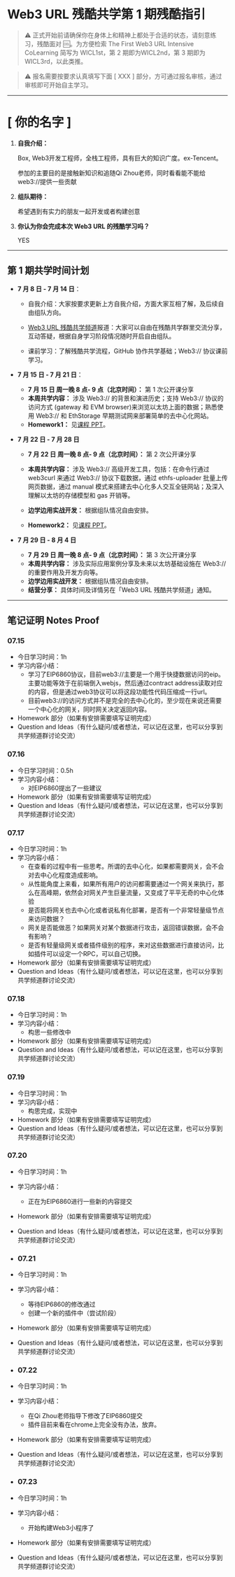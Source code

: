 # Web3 URL 残酷共学第 1 期残酷指引

> ⚠️ 正式开始前请确保你在身体上和精神上都处于合适的状态，请刻意练习，残酷面对 🆒。为方便检索 The First Web3 URL Intensive CoLearning 简写为 WICL1st，第 2 期即为WICL2nd，第 3 期即为 WICL3rd，以此类推。

> ⚠️ 报名需要按要求认真填写下面 [ XXX ] 部分，方可通过报名审核，通过审核即可开始自主学习。

---

# [ 你的名字 ]

1. **自我介绍：**

   Box, Web3开发工程师，全栈工程师，具有巨大的知识广度。ex-Tencent。

   参加的主要目的是接触新知识和追随Qi Zhou老师，同时看看能不能给web3://提供一些贡献

2. **组队期待：**

   希望遇到有实力的朋友一起开发或者构建创意

3. **你认为你会完成本次 Web3 URL 的残酷学习吗？**

   YES

---

## 第 1 期共学时间计划

- **7 月 8 日 - 7 月 14 日**：

  - 自我介绍：大家按要求更新上方自我介绍，方面大家互相了解，及后续自由组队方向。

  -  [Web3 URL 残酷共学频道](https://t.me/LXDAO/8748)报道：大家可以自由在残酷共学群里交流分享，互动答疑，根据自身学习阶段情况随时开启自由组队。

  - 课前学习：了解残酷共学流程，GitHub 协作共学基础；Web3:// 协议课前学习。

- **7 月 15 日 - 7 月 21 日**：

  - **7 月 15 日 周一晚 8 点- 9 点（北京时间）：** 第 1 次公开课分享
  - **本周共学内容：** 涉及 Web3://  的背景和演进历史；支持 Web3://  协议的访问方式 (gateway 和 EVM browser)来浏览以太坊上面的数据；熟悉使用 Web3://  和 EthStorage 早期测试网来部署简单的去中心化网站。
  - **Homework1：** 见[课程 PPT](https://docs.google.com/presentation/d/1egJUKJrjC9wjkmOF9sLBkTSwHpd6hl8FXkWehPW7kFk/edit#slide=id.g1754f50a55c_0_11)。

- **7 月 22 日 - 7 月 28 日**
  - **7 月 22 日 周一晚 8 点- 9 点（北京时间）：** 第 2 次公开课分享

  - **本周共学内容：** 涉及 Web3://  高级开发工具，包括：在命令行通过 web3curl 来通过 Web3://  协议下载数据，通过 ethfs-uploader 批量上传网页数据，通过 manual 模式来搭建去中心化多人交互全链网站；及深入理解以太坊的存储模型和 gas 开销等。
  - **边学边用实战开发：** 根据组队情况自由安排。
  - **Homework2：** 见[课程 PPT](https://docs.google.com/presentation/d/1egJUKJrjC9wjkmOF9sLBkTSwHpd6hl8FXkWehPW7kFk/edit#slide=id.g1754f50a55c_0_11)。

- **7 月 29 日 - 8 月 4 日**
  - **7 月 29 日 周一晚 8 点- 9 点（北京时间）：** 第 3 次公开课分享
  - **本周共学内容：** 涉及实际应用案例分享及未来以太坊基础设施在 Web3://  的重要作用及开发方向等。
  - **边学边用实战开发：** 根据组队情况自由安排。
  - **结营分享：** 具体时间及详情另在「Web3 URL 残酷共学频道」通知。

---

## 笔记证明 Notes Proof
<!-- Content_START --> 
### 07.15

- 今日学习时间：1h
- 学习内容小结：
  - 学习了EIP6860协议，目前web3://主要是一个用于快捷数据访问的eip。主要功能等效于在前端倒入webjs，然后通过contract address读取对应的内容，但是通过web3协议可以将这段功能性代码压缩成一行url。
  - 目前web3://的访问方式并不是完全的去中心化的，至少现在来说还需要一个中心化的网关，同时网关决定返回内容。
- Homework 部分（如果有安排需要填写证明完成）
- Question and Ideas（有什么疑问/或者想法，可以记在这里，也可以分享到共学频道群讨论交流）



### 07.16

- 今日学习时间：0.5h
- 学习内容小结：
  - 对EIP6860提出了一些建议
- Homework 部分（如果有安排需要填写证明完成）
- Question and Ideas（有什么疑问/或者想法，可以记在这里，也可以分享到共学频道群讨论交流）

### 07.17

- 今日学习时间：1h
- 学习内容小结：
  - 在查看的过程中有一些思考。所谓的去中心化，如果都需要网关，会不会对去中心化程度造成影响。
  - 从性能角度上来看，如果所有用户的访问都需要通过一个网关来执行，那么在高峰期，依然会对网关产生巨量流量，又变成了平平无奇的中心化体验
  - 是否能将网关也去中心化或者说私有化部署，是否有一个非常轻量级节点来访问数据？
  - 网关是否能做恶？如果网关对某个数据进行攻击，返回错误数据，会不会有影响？
  - 是否有轻量级网关或者插件级别的程序，来对这些数据进行直接访问，比如插件可以设定一个RPC，可以自己切换。
- Homework 部分（如果有安排需要填写证明完成）
- Question and Ideas（有什么疑问/或者想法，可以记在这里，也可以分享到共学频道群讨论交流）

### 07.18

- 今日学习时间：1h
- 学习内容小结：
  - 构思一些修改中
- Homework 部分（如果有安排需要填写证明完成）
- Question and Ideas（有什么疑问/或者想法，可以记在这里，也可以分享到共学频道群讨论交流）
### 07.19

- 今日学习时间：1h
- 学习内容小结：
  - 构思完成，实现中
- Homework 部分（如果有安排需要填写证明完成）
- Question and Ideas（有什么疑问/或者想法，可以记在这里，也可以分享到共学频道群讨论交流）
### 07.20

- 今日学习时间：1h
- 学习内容小结：
  - 正在为EIP6860进行一些新的内容提交
- Homework 部分（如果有安排需要填写证明完成）
- Question and Ideas（有什么疑问/或者想法，可以记在这里，也可以分享到共学频道群讨论交流）
- ### 07.21

- 今日学习时间：1h
- 学习内容小结：
  - 等待EIP6860的修改通过
  - 创建一个新的插件中（尝试阶段）
- Homework 部分（如果有安排需要填写证明完成）
- Question and Ideas（有什么疑问/或者想法，可以记在这里，也可以分享到共学频道群讨论交流）
- ### 07.22

- 今日学习时间：1h
- 学习内容小结：
  - 在Qi Zhou老师指导下修改了EIP6860提交
  - 插件目前来看在chrome上完全没有办法，放弃。
- Homework 部分（如果有安排需要填写证明完成）
- Question and Ideas（有什么疑问/或者想法，可以记在这里，也可以分享到共学频道群讨论交流）

- ### 07.23

- 今日学习时间：1h
- 学习内容小结：
  - 开始构建Web3小程序了
- Homework 部分（如果有安排需要填写证明完成）
- Question and Ideas（有什么疑问/或者想法，可以记在这里，也可以分享到共学频道群讨论交流）
<!-- Content_END -->
